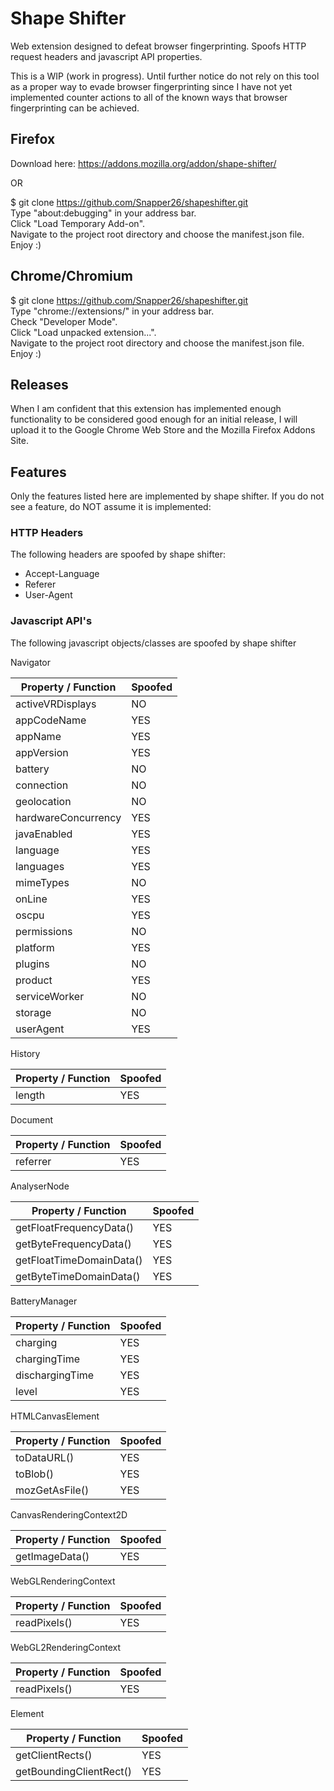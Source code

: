 # Shape Shifter

Web extension designed to defeat browser fingerprinting. Spoofs HTTP request headers and javascript API properties.

This is a WIP (work in progress). Until further notice do not rely on this tool as a proper way to evade browser fingerprinting since I have not yet implemented counter actions to all of the known ways that browser fingerprinting can be achieved.

## Firefox

Download here: https://addons.mozilla.org/addon/shape-shifter/

OR

$ git clone https://github.com/Snapper26/shapeshifter.git  
Type "about:debugging" in your address bar.  
Click "Load Temporary Add-on".  
Navigate to the project root directory and choose the manifest.json file.  
Enjoy :)

## Chrome/Chromium

$ git clone https://github.com/Snapper26/shapeshifter.git  
Type "chrome://extensions/" in your address bar.  
Check "Developer Mode".  
Click "Load unpacked extension...".  
Navigate to the project root directory and choose the manifest.json file.  
Enjoy :)

## Releases

When I am confident that this extension has implemented enough functionality to be considered good enough for an initial release, I will upload it to the Google Chrome Web Store and the Mozilla Firefox Addons Site.  

## Features

Only the features listed here are implemented by shape shifter. If you do not see a feature, do NOT assume it is implemented:  

### HTTP Headers

The following headers are spoofed by shape shifter:

- Accept-Language
- Referer
- User-Agent

### Javascript API's

The following javascript objects/classes are spoofed by shape shifter

Navigator

| Property / Function | Spoofed |
|----------------------|----------------------|
| activeVRDisplays     | NO                   |
| appCodeName          | YES                  |
| appName              | YES                  |
| appVersion           | YES                  |
| battery              | NO                   |
| connection           | NO                   |
| geolocation          | NO                   |
| hardwareConcurrency  | YES                  |
| javaEnabled          | YES                  |
| language             | YES                  |
| languages            | YES                  |
| mimeTypes            | NO                   |
| onLine               | YES                  |
| oscpu                | YES                  |
| permissions          | NO                   |
| platform             | YES                  |
| plugins              | NO                   |
| product              | YES                  |
| serviceWorker        | NO                   |
| storage              | NO                   |
| userAgent            | YES                  |

History

| Property / Function | Spoofed |
|----------------------|----------------------|
| length               | YES                  |

Document

| Property / Function | Spoofed |
|----------------------|----------------------|
| referrer             | YES                  |

AnalyserNode

| Property / Function | Spoofed |
|--------------------------|----------------------|
| getFloatFrequencyData()  | YES                  |
| getByteFrequencyData()   | YES                  |
| getFloatTimeDomainData() | YES                  |
| getByteTimeDomainData()  | YES                  |

BatteryManager

| Property / Function | Spoofed |
|----------------------|----------------------|
| charging             | YES                  |
| chargingTime         | YES                  |
| dischargingTime      | YES                  |
| level                | YES                  |

HTMLCanvasElement

| Property / Function | Spoofed |
|----------------------|----------------------|
| toDataURL()          | YES                  |
| toBlob()             | YES                  |
| mozGetAsFile()       | YES                  |

CanvasRenderingContext2D

| Property / Function | Spoofed |
|----------------------|----------------------|
| getImageData()       | YES                  |

WebGLRenderingContext

| Property / Function | Spoofed |
|----------------------|----------------------|
| readPixels()         | YES                  |

WebGL2RenderingContext

| Property / Function | Spoofed |
|----------------------|----------------------|
| readPixels()         | YES                  |

Element

| Property / Function | Spoofed |
|-------------------------|----------------------|
| getClientRects()        | YES                  |
| getBoundingClientRect() | YES                  |

